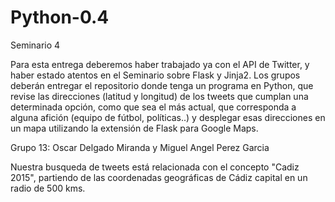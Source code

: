 # Python-0.4
Seminario 4

Para  esta  entrega  deberemos  haber  trabajado  ya  con  el 
API  de  Twitter,  y  haber  estado  atentos  en  el  Seminario 
sobre  Flask y  Jinja2.  Los  grupos  deberán  entregar  el 
repositorio  donde  tenga  un  programa  en  Python,  que 
revise las direcciones (latitud y longitud) de los tweets que 
cumplan  una  determinada  opción,  como  que  sea  el  más 
actual,  que  corresponda  a  alguna  afición  (equipo  de 
fútbol,  políticas..)  y  desplegar  esas  direcciones  en  un 
mapa utilizando la extensión de Flask para Google Maps.

Grupo 13: Oscar Delgado Miranda y Miguel Angel Perez Garcia
          
Nuestra busqueda de tweets está relacionada con el concepto "Cadiz 2015", 
partiendo de las coordenadas geográficas de Cádiz capital en un radio de 500 kms.
